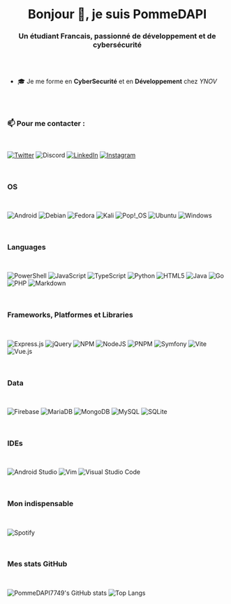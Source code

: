 <h1 align="center">Bonjour 👋, je suis PommeDAPI</h1>
<h3 align="center">Un étudiant Francais, passionné de développement et de cybersécurité</h3>

<br>
<br>

<!-- - 🧑🏻‍💻 Je travaille actuelement chez WessSoft en tant que stagiaire. -->

- 🎓 Je me forme en **CyberSecurité** et en **Développement** chez *YNOV* 
  
<br>
<br>

<h3 align="justify"> 📫 Pour me contacter : </h3>
<br>     

[![Twitter](https://img.shields.io/badge/Twitter-%231DA1F2.svg?style=for-the-badge&logo=Twitter&logoColor=white)](https://twitter.com/pommedapi7749)
![Discord](https://img.shields.io/badge/Discord-%235865F2.svg?style=for-the-badge&logo=discord&logoColor=white)
[![LinkedIn](https://img.shields.io/badge/linkedin-%230077B5.svg?style=for-the-badge&logo=linkedin&logoColor=white)](https://linkedin.com/in/mayeul-boeri-a52492253)
[![Instagram](https://img.shields.io/badge/Instagram-%23E4405F.svg?style=for-the-badge&logo=Instagram&logoColor=white)](https://instagram.com/_pommedapi_)

<br>
<h3 align="justify">OS</h3>
<br>

![Android](https://img.shields.io/badge/Android-3DDC84?style=for-the-badge&logo=android&logoColor=white)
![Debian](https://img.shields.io/badge/Debian-D70A53?style=for-the-badge&logo=debian&logoColor=white)
![Fedora](https://img.shields.io/badge/Fedora-294172?style=for-the-badge&logo=fedora&logoColor=white)
![Kali](https://img.shields.io/badge/Kali-268BEE?style=for-the-badge&logo=kalilinux&logoColor=white)
![Pop!\_OS](https://img.shields.io/badge/Pop!_OS-48B9C7?style=for-the-badge&logo=Pop!_OS&logoColor=white)
![Ubuntu](https://img.shields.io/badge/Ubuntu-E95420?style=for-the-badge&logo=ubuntu&logoColor=white)
![Windows](https://img.shields.io/badge/Windows-0078D6?style=for-the-badge&logo=windows&logoColor=white)

<br>
<h3>Languages</h3>
<br>

![PowerShell](https://img.shields.io/badge/PowerShell-%235391FE.svg?style=for-the-badge&logo=powershell&logoColor=white)
![JavaScript](https://img.shields.io/badge/javascript-%23323330.svg?style=for-the-badge&logo=javascript&logoColor=%23F7DF1E)
![TypeScript](https://img.shields.io/badge/typescript-%23007ACC.svg?style=for-the-badge&logo=typescript&logoColor=white)
![Python](https://img.shields.io/badge/python-3670A0?style=for-the-badge&logo=python&logoColor=ffdd54)
![HTML5](https://img.shields.io/badge/html5-%23E34F26.svg?style=for-the-badge&logo=html5&logoColor=white)
![Java](https://img.shields.io/badge/java-%23ED8B00.svg?style=for-the-badge&logo=openjdk&logoColor=white)
![Go](https://img.shields.io/badge/go-%2300ADD8.svg?style=for-the-badge&logo=go&logoColor=white)
![PHP](https://img.shields.io/badge/php-%23777BB4.svg?style=for-the-badge&logo=php&logoColor=white)
![Markdown](https://img.shields.io/badge/markdown-%23000000.svg?style=for-the-badge&logo=markdown&logoColor=white)


<br>
<h3 align="left">Frameworks, Platformes et Libraries</h3>
<br>

![Express.js](https://img.shields.io/badge/express.js-%23404d59.svg?style=for-the-badge&logo=express&logoColor=%2361DAFB)
![jQuery](https://img.shields.io/badge/jquery-%230769AD.svg?style=for-the-badge&logo=jquery&logoColor=white)
![NPM](https://img.shields.io/badge/NPM-%23CB3837.svg?style=for-the-badge&logo=npm&logoColor=white)
![NodeJS](https://img.shields.io/badge/node.js-6DA55F?style=for-the-badge&logo=node.js&logoColor=white)
![PNPM](https://img.shields.io/badge/pnpm-%234a4a4a.svg?style=for-the-badge&logo=pnpm&logoColor=f69220)
![Symfony](https://img.shields.io/badge/symfony-%23000000.svg?style=for-the-badge&logo=symfony&logoColor=white)
![Vite](https://img.shields.io/badge/vite-%23646CFF.svg?style=for-the-badge&logo=vite&logoColor=white)
![Vue.js](https://img.shields.io/badge/vuejs-%2335495e.svg?style=for-the-badge&logo=vuedotjs&logoColor=%234FC08D)


<br>
<h3 align="left">Data</h3>
<br>

![Firebase](https://img.shields.io/badge/Firebase-039BE5?style=for-the-badge&logo=Firebase&logoColor=white)
![MariaDB](https://img.shields.io/badge/MariaDB-003545?style=for-the-badge&logo=mariadb&logoColor=white)
![MongoDB](https://img.shields.io/badge/MongoDB-%234ea94b.svg?style=for-the-badge&logo=mongodb&logoColor=white)
![MySQL](https://img.shields.io/badge/mysql-%2300f.svg?style=for-the-badge&logo=mysql&logoColor=white)
![SQLite](https://img.shields.io/badge/sqlite-%2307405e.svg?style=for-the-badge&logo=sqlite&logoColor=white)


<br>
<h3>IDEs</h3>
<br>

![Android Studio](https://img.shields.io/badge/Android%20Studio-3DDC84.svg?style=for-the-badge&logo=android-studio&logoColor=white)
![Vim](https://img.shields.io/badge/VIM-%2311AB00.svg?style=for-the-badge&logo=vim&logoColor=white)
![Visual Studio Code](https://img.shields.io/badge/Visual%20Studio%20Code-0078d7.svg?style=for-the-badge&logo=visual-studio-code&logoColor=white)


<br>
<h3>Mon indispensable</h3>
<br>

![Spotify](https://img.shields.io/badge/Spotify-1ED760?style=for-the-badge&logo=spotify&logoColor=white)


<br>
<h3>Mes stats GitHub</h3>
<br>

![PommeDAPI7749's GitHub stats](https://github-readme-stats.vercel.app/api?username=PommeDAPI7749&count_private=true&theme=merko&hide=stars&show_icons=true&hide_title=true&disable_animations=true&&hide_rank=true) 
![Top Langs](https://github-readme-stats.vercel.app/api/top-langs/?username=PommeDAPI7749&layout=compact&count_private=true&theme=merko&disable_animations=true&hide_progress=true)

